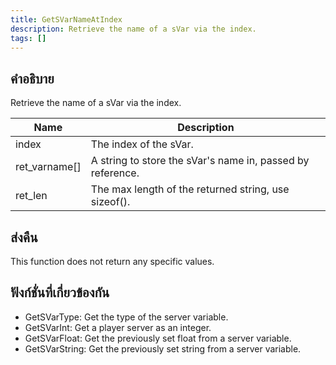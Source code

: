 ```yaml
---
title: GetSVarNameAtIndex
description: Retrieve the name of a sVar via the index.
tags: []
---
```


## คำอธิบาย

Retrieve the name of a sVar via the index.

| Name          | Description                                                |
| ------------- | ---------------------------------------------------------- |
| index         | The index of the sVar.                                     |
| ret_varname[] | A string to store the sVar's name in, passed by reference. |
| ret_len       | The max length of the returned string, use sizeof().       |

## ส่งคืน

This function does not return any specific values.

## ฟังก์ชั่นที่เกี่ยวข้องกัน

- GetSVarType: Get the type of the server variable.
- GetSVarInt: Get a player server as an integer.
- GetSVarFloat: Get the previously set float from a server variable.
- GetSVarString: Get the previously set string from a server variable.
